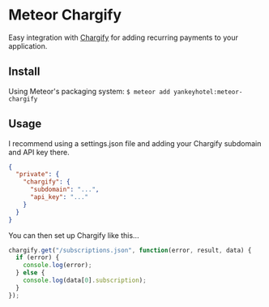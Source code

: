 # Meteor Chargify
Easy integration with [Chargify](http://chargify.com) for adding recurring payments to your application.

## Install
Using Meteor's packaging system:
`$ meteor add yankeyhotel:meteor-chargify`

## Usage

I recommend using a settings.json file and adding your Chargify subdomain and API key there.

```JSON
{
  "private": {
    "chargify": {
      "subdomain": "...",
      "api_key": "..."
    }
  }
}
```

You can then set up Chargify like this...

```JavaScript
chargify.get("/subscriptions.json", function(error, result, data) {
  if (error) {
    console.log(error);
  } else {
    console.log(data[0].subscription);
  }
});
```
